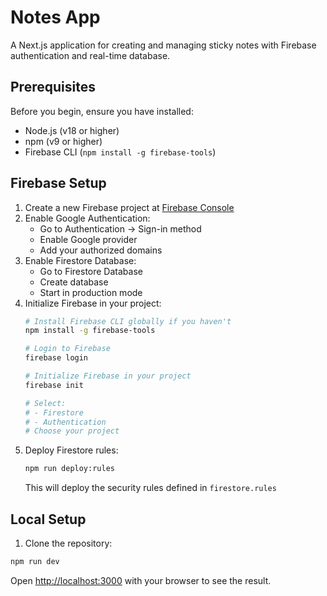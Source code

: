 # Notes App

A Next.js application for creating and managing sticky notes with Firebase authentication and real-time database.

## Prerequisites

Before you begin, ensure you have installed:
- Node.js (v18 or higher)
- npm (v9 or higher)
- Firebase CLI (`npm install -g firebase-tools`)

## Firebase Setup

1. Create a new Firebase project at [Firebase Console](https://console.firebase.google.com/)
2. Enable Google Authentication:
   - Go to Authentication → Sign-in method
   - Enable Google provider
   - Add your authorized domains
3. Enable Firestore Database:
   - Go to Firestore Database
   - Create database
   - Start in production mode
4. Initialize Firebase in your project:
   ```bash
   # Install Firebase CLI globally if you haven't
   npm install -g firebase-tools

   # Login to Firebase
   firebase login

   # Initialize Firebase in your project
   firebase init

   # Select:
   # - Firestore
   # - Authentication
   # Choose your project
   ```
5. Deploy Firestore rules:
   ```bash
   npm run deploy:rules
   ```
   This will deploy the security rules defined in `firestore.rules`

## Local Setup

1. Clone the repository:

```bash
npm run dev
```

Open [http://localhost:3000](http://localhost:3000) with your browser to see the result.


